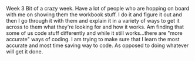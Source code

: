 Week 3 
Bit of a crazy week.  Have a lot of people who are hopping on board with me on showing them the workbook stuff.  I do it and figure it out and then I go through it with them and explain it in a variety of ways to get it across to them what they're looking for and how it works.  Am finding that some of us code stuff differently and while it still works...there are "more accurate" ways of coding.  I am trying to make sure that I learn the most accurate and most time saving way to code.  As opposed to doing whatever will get it done.

